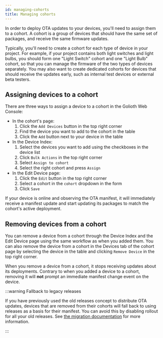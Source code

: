 ```yaml
---
id: managing-cohorts
title: Managing cohorts
---
```


In order to deploy OTA updates to your devices, you'll need to assign them to a
cohort. A cohort is a group of devices that should have the same set of
packages, and receive the same firmware updates.

Typically, you'll need to create a cohort for each type of device in your
project. For example, if your project contains both light switches and light
bulbs, you should form one "Light Switch" cohort and one "Light Bulb" cohort, so
that you can manage the firmware of the two types of devices separately. You may
also want to create dedicated cohorts for devices that should receive the
updates early, such as internal test devices or external beta testers.

## Assigning devices to a cohort

There are three ways to assign a device to a cohort in the Golioth Web Console:

- In the cohort's page:
    1. Click the `Add Devices` button in the top right corner
    2. Find the device you want to add to the cohort in the table
    3. Click the `Add` button next to your device in the table
- In the Device Index:
    1. Select the devices you want to add using the checkboxes in the device
       list
    2. Click `Bulk Actions` in the top right corner
    3. Select `Assign to cohort`
    4. Select the right cohort and press `Assign`
- In the Edit Device page:
    1. Click the `Edit` button in the top right corner
    2. Select a cohort in the `cohort` dropdown in the form
    3. Click `Save`

If your device is online and observing the OTA manifest, it will immediately
receive a manifest update and start updating its packages to match the cohort's
active deployment.


## Removing devices from a cohort

You can remove a device from a cohort through the Device Index and the Edit
Device page using the same workflow as when you added them. You can also remove
the device from a cohort in the Devices tab of the cohort page by selecting the
device in the table and clicking `Remove Device` in the top right corner.

When you remove a device from a cohort, it stops receiving updates about its deployments. Contrary to when you added a device to a cohort, removing it will **not** prompt an immediate manifest change event on the device.

:::warning Fallback to legacy releases

If you have previously used the old releases concept to distribute OTA updates,
devices that are removed from their cohorts will fall back to using releases as
a basis for their manifest. You can avoid this by disabling rollout for all your
old releases. See [the migration
documentation](./5-migrating-from-releases/README.md) for more information.

:::
